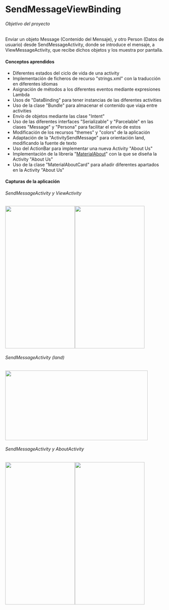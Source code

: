 # SendMessageViewBinding
###### Objetivo del proyecto 
Enviar un objeto Message (Contenido del Mensaje), y otro Person (Datos de usuario) desde SendMessageActivity, donde se introduce el mensaje, a ViewMessageActivity, que recibe dichos objetos y los muestra por pantalla.
#### Conceptos aprendidos
- Diferentes estados del ciclo de vida de una activity
- Implementación de ficheros de recurso "strings.xml" con la traducción en diferentes idiomas
- Asignación de métodos a los diferentes eventos mediante expresiones Lambda
- Usos de "DataBinding" para tener instancias de las diferentes activities
- Uso de la clase "Bundle" para almacenar el contenido que viaja entre activities
- Envío de objetos mediante las clase "Intent"
- Uso de las diferentes interfaces "Serializable" y "Parcelable" en las clases "Message" y "Persona" para facilitar el envio de estos
- Modificación de los recursos "themes" y "colors" de la aplicación
- Adaptación de la "ActivitySendMessage" para orientación land, modificando la fuente de texto
- Uso del ActionBar para implementar una nueva Activity "About Us"
- Implementación de la librería "[MaterialAbout](https://github.com/daniel-stoneuk/material-about-library "MaterialAbout")" con la que se diseña la Activity "About Us"
- Uso de la clase "MaterialAboutCard" para añadir diferentes apartados en la Activity "About Us"
#### Capturas de la aplicación
###### SendMessageActivity y ViewActivity
<div style="display:flex;">
    <img src="https://github.com/AJimesp/SendMessageViewBinding/assets/99723625/42a34ede-c114-4769-bfd8-c9e0557aea18" height="450" width="220"/>
    <img src="https://github.com/AJimesp/SendMessageViewBinding/assets/99723625/f25d9148-9e28-4427-bae9-6fcb4bbf2957"   height="450" width="220"/>
</div>

###### SendMessageActivity (land)
<p align="left">
<img src="https://github.com/AJimesp/SendMessageViewBinding/assets/99723625/bd809734-e1fb-4d0f-b244-72f29f74eba8"  height="220" width="450">
</p>

###### SendMessageActivity y AboutActivity
<div style="display:flex;">
    <img src="https://github.com/AJimesp/SendMessageViewBinding/assets/99723625/af72ab30-857b-438b-a210-4618c06e0f22" height="450" width="220"/>
    <img src="https://github.com/AJimesp/SendMessageViewBinding/assets/99723625/52c5843d-b667-471a-b685-7a23fb11758e"   height="450" width="220"/>
</div>
